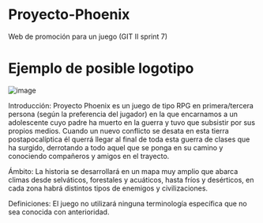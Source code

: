 # Proyecto-Phoenix
Web de promoción para un juego (GIT II sprint 7)
# Ejemplo de posible logotipo
![image](https://user-images.githubusercontent.com/126698679/227180662-9a20e728-4c72-4176-b52d-87c744efd69c.png)



Introducción: Proyecto Phoenix es un juego de tipo RPG en primera/tercera persona (según la preferencia del jugador) en la que encarnamos a un adolescente cuyo padre ha muerto en la guerra y tuvo que subsistir por sus propios medios. Cuando un nuevo conflicto se desata en esta tierra postapocalíptica él querrá llegar al final de toda esta guerra de clases que ha surgido, derrotando a todo aquel que se ponga en su camino y conociendo compañeros y amigos en el trayecto.

Ámbito: La historia se desarrollará en un mapa muy amplio que abarca climas desde selváticos, forestales y acuáticos, hasta fríos y desérticos, en cada zona habrá distintos tipos de enemigos y civilizaciones.

Definiciones: El juego no utilizará ninguna terminología específica que no sea conocida con anterioridad.
